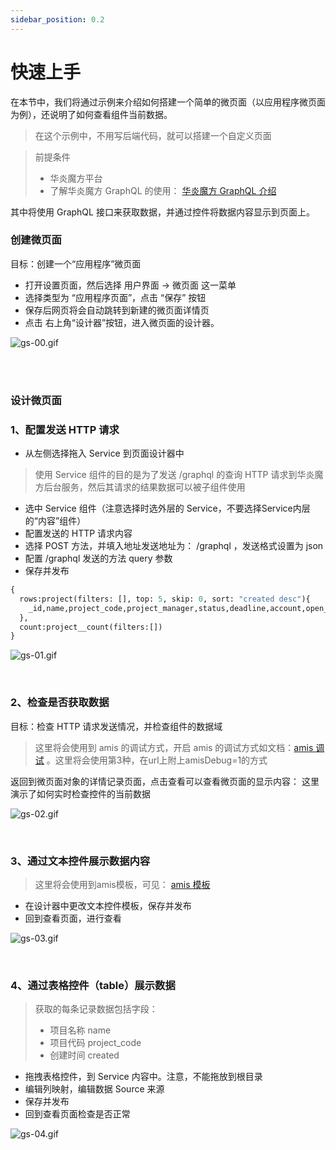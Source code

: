 ```yaml
---
sidebar_position: 0.2
---
```


# 快速上手

在本节中，我们将通过示例来介绍如何搭建一个简单的微页面（以应用程序微页面为例），还说明了如何查看组件当前数据。
> 在这个示例中，不用写后端代码，就可以搭建一个自定义页面

> 前提条件
> - 华炎魔方平台
> - 了解华炎魔方 GraphQL 的使用： [华炎魔方 GraphQL 介绍](https://docs.steedos.cn/zh-CN/developer/api/graphql-api)

其中将使用 GraphQL 接口来获取数据，并通过控件将数据内容显示到页面上。

### 创建微页面
目标：创建一个“应用程序”微页面

- 打开设置页面，然后选择 用户界面 -> 微页面 这一菜单
- 选择类型为 “应用程序页面”，点击 “保存” 按钮
- 保存后网页将会自动跳转到新建的微页面详情页
- 点击 右上角“设计器”按钮，进入微页面的设计器。

![gs-00.gif](/img/amis/gs-00.gif)

<br/>
<br/>

### 设计微页面

### 1、配置发送 HTTP 请求

- 从左侧选择拖入 Service 到页面设计器中
> 使用 Service 组件的目的是为了发送 /graphql 的查询 HTTP 请求到华炎魔方后台服务，然后其请求的结果数据可以被子组件使用

- 选中 Service 组件（注意选择时选外层的 Service，不要选择Service内层的“内容”组件）
- 配置发送的 HTTP 请求内容
- 选择 POST 方法，并填入地址发送地址为： /graphql ，发送格式设置为 json
- 配置 /graphql 发送的方法 query 参数
- 保存并发布

```graphql
{
  rows:project(filters: [], top: 5, skip: 0, sort: "created desc"){
  	_id,name,project_code,project_manager,status,deadline,account,open_tasks,open_issues, created
  },
  count:project__count(filters:[])
}
```
![gs-01.gif](/img/amis/gs-01.gif)


<br/>

### 2、检查是否获取数据
目标：检查 HTTP 请求发送情况，并检查组件的数据域
> 这里将会使用到 amis 的调试方式，开启 amis 的调试方式如文档：[amis 调试](https://aisuda.bce.baidu.com/amis/zh-CN/docs/extend/debug#%E5%BC%80%E5%90%AF%E6%96%B9%E6%B3%95) 。这里将会使用第3种，在url上附上amisDebug=1的方式

返回到微页面对象的详情记录页面，点击查看可以查看微页面的显示内容：
这里演示了如何实时检查控件的当前数据

![gs-02.gif](/img/amis/gs-02.gif)

<br/>

### 3、通过文本控件展示数据内容
> 这里将会使用到amis模板，可见： [amis 模板](https://aisuda.bce.baidu.com/amis/zh-CN/docs/concepts/template)

- 在设计器中更改文本控件模板，保存并发布
- 回到查看页面，进行查看


![gs-03.gif](/img/amis/gs-03.gif)

<br/>

### 4、通过表格控件（table）展示数据
> 获取的每条记录数据包括字段：
> - 项目名称 name
> - 项目代码 project_code
> - 创建时间 created


- 拖拽表格控件，到 Service 内容中。注意，不能拖放到根目录
- 编辑列映射，编辑数据 Source 来源
- 保存并发布
- 回到查看页面检查是否正常


![gs-04.gif](/img/amis/gs-04.gif)

